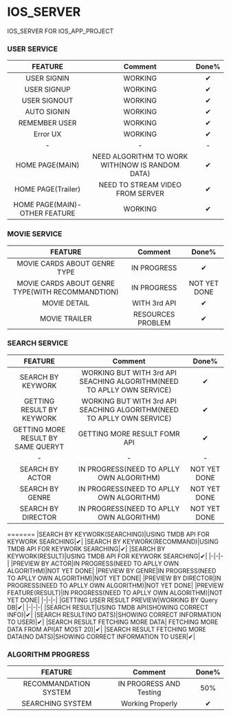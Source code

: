 # IOS_SERVER
IOS_SERVER FOR IOS_APP_PROJECT



### USER SERVICE
|FEATURE|Comment|Done%|
|:---:|:---:|:---:|
|USER SIGNIN|WORKING|✔|
|USER SIGNUP|WORKING|✔|
|USER SIGNOUT|WORKING|✔|
|AUTO SIGNIN|WORKING|✔|
|REMEMBER USER|WORKING|✔|
|Error UX|WORKING|✔|
|-|-|-|
|HOME PAGE(MAIN)|NEED ALGORITHM TO WORK WITH(NOW IS RANDOM DATA)|✔|
|HOME PAGE(Trailer)|NEED TO STREAM VIDEO FROM SERVER|✔|
|HOME PAGE(MAIN)-OTHER FEATURE|WORKING|✔|

### MOVIE SERVICE
|FEATURE|Comment|Done%|
|:---:|:---:|:---:|
|MOVIE CARDS ABOUT GENRE TYPE|IN PROGRESS|✔|
|MOVIE CARDS ABOUT GENRE TYPE(WITH RECOMMANDTION)|IN PROGRESS|NOT YET DONE|
|MOVIE DETAIL|WITH 3rd API|✔|
|MOVIE TRAILER|RESOURCES PROBLEM|✔|

### SEARCH SERVICE
|FEATURE|Comment|Done%|
|:---:|:---:|:---:|
|SEARCH BY KEYWORK|WORKING BUT WITH 3rd API SEACHING ALGORITHM(NEED TO APLLY OWN SERVICE)|✔|
|GETTING RESULT BY KEYWORK|WORKING BUT WITH 3rd API SEACHING ALGORITHM(NEED TO APLLY OWN SERVICE)|✔|
|GETTING MORE RESULT BY SAME QUERYT |GETTING MORE RESULT FOMR API|✔|
|-|-|-|
|SEARCH BY ACTOR|IN PROGRESS(NEED TO APLLY OWN ALGORITHM)|NOT YET DONE|
|SEARCH BY GENRE|IN PROGRESS(NEED TO APLLY OWN ALGORITHM)|NOT YET DONE|
|SEARCH BY DIRECTOR|IN PROGRESS(NEED TO APLLY OWN ALGORITHM)|NOT YET DONE|
=======
|SEARCH BY KEYWORK(SEARCHING)|USING TMDB API FOR KEYWORK SEARCHING|✔|
|SEARCH BY KEYWORK(RECOMMAND)|USING TMDB API FOR KEYWORK SEARCHING|✔|
|SEARCH BY KEYWORK(RESULT)|USING TMDB API FOR KEYWORK SEARCHING|✔|
|-|-|-|
|PREVIEW BY ACTOR|IN PROGRESS(NEED TO APLLY OWN ALGORITHM)|NOT YET DONE|
|PREVIEW BY GENRE|IN PROGRESS(NEED TO APLLY OWN ALGORITHM)|NOT YET DONE|
|PREVIEW BY DIRECTOR|IN PROGRESS(NEED TO APLLY OWN ALGORITHM)|NOT YET DONE|
|PREVIEW FEATURE(RESULT)|IN PROGRESS(NEED TO APLLY OWN ALGORITHM)|NOT YET DONE|
|-|-|-|
|GETTING USER RESULT PREVIEW|WORKING BY Query DB|✔|
|-|-|-|
|SEARCH RESULT|USING TMDB API(SHOWING CORRECT INFO)|✔|
|SEARCH RESULT(NO DATS)|SHOWING CORRECT INFORMATION TO USER)|✔|
|SEARCH RESULT FETCHING MORE DATA| FETCHING MORE DATA FROM API(AT MOST 20)|✔|
|SEARCH RESULT FETCHING MORE DATA(NO DATS)|SHOWING CORRECT INFORMATION TO USER|✔|


### ALGORITHM PROGRESS
|FEATURE|Comment|Done%|
|:---:|:---:|:---:|
|RECOMMANDATION SYSTEM|IN PROGRESS AND Testing|50%|
|SEARCHING SYSTEM|Working Properly|✔|
